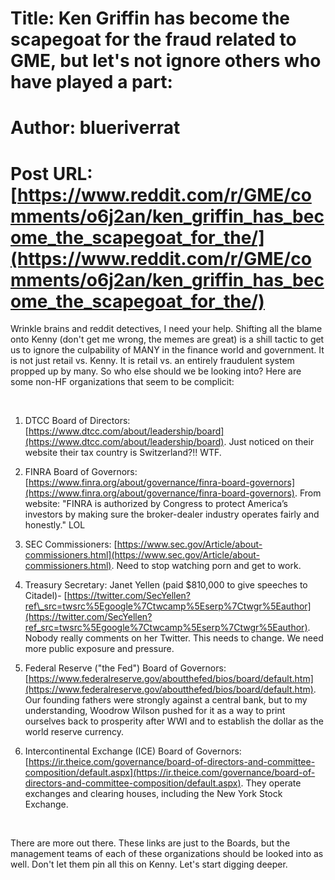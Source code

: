# Title: Ken Griffin has become the scapegoat for the fraud related to GME, but let's not ignore others who have played a part:
# Author: blueriverrat
# Post URL: [https://www.reddit.com/r/GME/comments/o6j2an/ken_griffin_has_become_the_scapegoat_for_the/](https://www.reddit.com/r/GME/comments/o6j2an/ken_griffin_has_become_the_scapegoat_for_the/)


Wrinkle brains and reddit detectives, I need your help. Shifting all the blame onto Kenny (don't get me wrong, the memes are great) is a shill tactic to get us to ignore the culpability of MANY in the finance world and government. It is not just retail vs. Kenny. It is retail vs. an entirely fraudulent system propped up by many. So who else should we be looking into? Here are some non-HF organizations that seem to be complicit:

&#x200B;

1. DTCC Board of Directors: [https://www.dtcc.com/about/leadership/board](https://www.dtcc.com/about/leadership/board). Just noticed on their website their tax country is Switzerland?!! WTF.

2. FINRA Board of Governors: [https://www.finra.org/about/governance/finra-board-governors](https://www.finra.org/about/governance/finra-board-governors). From website: "FINRA is authorized by Congress to protect America’s investors by making sure the broker-dealer industry operates fairly and honestly." LOL

3. SEC Commissioners: [https://www.sec.gov/Article/about-commissioners.html](https://www.sec.gov/Article/about-commissioners.html). Need to stop watching porn and get to work.

4. Treasury Secretary: Janet Yellen (paid $810,000 to give speeches to Citadel)- [https://twitter.com/SecYellen?ref\_src=twsrc%5Egoogle%7Ctwcamp%5Eserp%7Ctwgr%5Eauthor](https://twitter.com/SecYellen?ref_src=twsrc%5Egoogle%7Ctwcamp%5Eserp%7Ctwgr%5Eauthor). Nobody really comments on her Twitter. This needs to change. We need more public exposure and pressure.

5. Federal Reserve ("the Fed") Board of Governors: [https://www.federalreserve.gov/aboutthefed/bios/board/default.htm](https://www.federalreserve.gov/aboutthefed/bios/board/default.htm). Our founding fathers were strongly against a central bank, but to my understanding, Woodrow Wilson pushed for it as a way to print ourselves back to prosperity after WWI and to establish the dollar as the world reserve currency. 

6. Intercontinental Exchange (ICE) Board of Governors: [https://ir.theice.com/governance/board-of-directors-and-committee-composition/default.aspx](https://ir.theice.com/governance/board-of-directors-and-committee-composition/default.aspx). They operate exchanges and clearing houses, including the New York Stock Exchange. 

&#x200B;

There are more out there. These links are just to the Boards, but the management teams of each of these organizations should be looked into as well. Don't let them pin all this on Kenny. Let's start digging deeper.